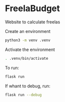 # FreelaBudget
Website to calculate freelas

Create an environment

```sh
python3 -m venv .venv
```

Activate the environment

```sh
. .venv/bin/activate
```

To run:

```sh
flask run
```

If whant to debug, run:

```sh
flask run --debug
```
